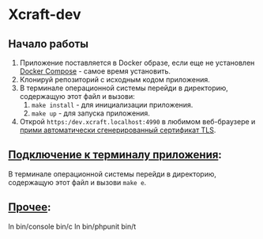 # Xcraft-dev

## Начало работы
1. Приложение поставляется в Docker образе, если еще не установлен [Docker Compose](https://docs.docker.com/compose/install/) - самое время установить.
2. Клонируй репозиторий с исходным кодом приложения.
3. В терминале операционной системы перейди в директорию, содержащую этот файл и вызови:
    1. ```make install``` - для инициализации приложения.
    2. ```make up``` - для запуска приложения.
4. Открой `https:/dev.xcraft.localhost:4990` в любимом веб-браузере и [прими автоматически сгенерированный сертификат TLS](https://stackoverflow.com/a/15076602/1352334).

## [Подключение к терминалу приложения](/#how-to-connect-to-the-service-terminal):
В терминале операционной системы перейди в директорию, содержащую этот файл и вызови ```make e```.

## [Прочее](/#other):
ln bin/console bin/c
ln bin/phpunit bin/t
